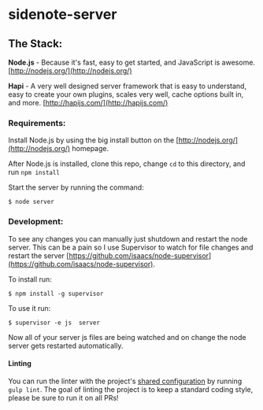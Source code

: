 sidenote-server
==========

## The Stack:
**Node.js** - Because it's fast, easy to get started, and JavaScript is awesome.
[http://nodejs.org/](http://nodejs.org/)

**Hapi** - A very well designed server framework that is easy to understand, easy to create your own plugins, scales very well, cache options built in, and more.
[http://hapijs.com/](http://hapijs.com/)

### Requirements:
Install Node.js by using the big install button on the [http://nodejs.org/](http://nodejs.org/) homepage.

After Node.js is installed, clone this repo, change `cd` to this directory, and run `npm install`

Start the server by running the command:
```
$ node server
```

### Development:

To see any changes you can manually just shutdown and restart the node
server. This can be a pain so I use Supervisor to watch for file changes and
restart the server
[https://github.com/isaacs/node-supervisor](https://github.com/isaacs/node-supervisor).

To install run:
```
$ npm install -g supervisor
```

To use it run:
```
$ supervisor -e js  server
```

Now all of your server js files are being watched and on change the node server gets restarted automatically.

#### Linting

You can run the linter with the project's
[shared configuration](https://github.com/google/eslint-config-google) by
running `gulp lint`. The goal of linting the project is to keep a standard
coding style, please be sure to run it on all PRs!
